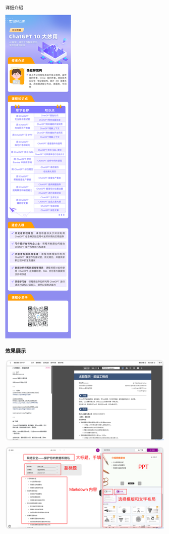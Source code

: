详细介绍

![图片描述](READEME.assets/uid734839-20230530-1685417498474.png)

### 效果展示

![7-4](READEME.assets/wm.png)

![3-6](READEME.assets/wm-1688172844789-5.png)